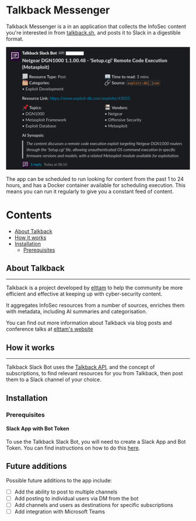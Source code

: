 # Talkback Messenger

Talkback Messenger is a in an application that collects the InfoSec content you're interested in from [talkback.sh](https://talkback.sh/), and posts it to Slack in a digestible format.

<img src="/images/slack_screenshot.png" width="700">

The app can be scheduled to run looking for content from the past 1 to 24 hours, and has a Docker container available for scheduling execution. This means you can run it regularly to give you a constant feed of content.
# Contents

- [About Talkback](#about-talkback)
- [How it works](#how-it-works)
- [Installation](#installation)
  - [Prerequisites](#prerequisites)

## About Talkback

---

Talkback is a project developed by [elttam](https://www.elttam.com/) to help the community be more efficient and effective at keeping up with cyber-security content.

It aggregates InfoSec resources from a number of sources, enriches them with metadata, including AI summaries and categorisation.

You can find out more information about Talkback via blog posts and conference talks at [elttam's website](https://www.elttam.com/blog/talkback-intro/)

## How it works

---

Talkback Slack Bot uses the [Talkback API](https://talkback.sh/api/), and the concept of subscriptions, to find relevant resources for you from Talkback, then post them to a Slack channel of your choice.

## Installation
### Prerequisites
#### Slack App with Bot Token
To use the Talkback Slack Bot, you will need to create a Slack App and Bot Token. You can find instructions on how to do this [here](https://api.slack.com/authentication/basics).






## Future additions
Possible future additions to the app include: 
- [ ] Add the ability to post to multiple channels
- [ ] Add posting to individual users via DM from the bot
- [ ] Add channels and users as destinations for specific subscriptions
- [ ] Add integration with Microsoft Teams